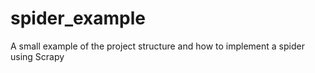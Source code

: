 # spider_example
A small example of the project structure and how to implement a spider using Scrapy
